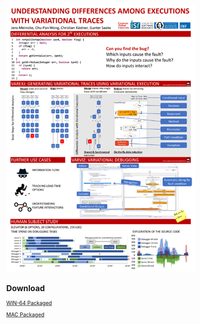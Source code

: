<a href="https://github.com/meinicke/varviz/blob/gh-pages/resources/ICSEPoster.png?raw=true"><img alt="Poster" src="https://github.com/meinicke/varviz/blob/gh-pages/resources/ICSEPoster.png?raw=true" width="800"/></a>


## Download

[WIN-64 Packaged](https://cmu.box.com/s/tyeibd0ewspfqqqn21mc4cdmsjtw23x0)

[MAC Packaged](https://cmu.box.com/s/5fmcfgx3jjciao3edl74e4evwf0vsz69)

